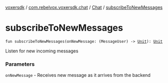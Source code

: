 [voxersdk](../../index.md) / [com.rebelvox.voxersdk.chat](../index.md) / [Chat](index.md) / [subscribeToNewMessages](./subscribe-to-new-messages.md)

# subscribeToNewMessages

`fun subscribeToNewMessages(onNewMessage: (MessageUser) -> `[`Unit`](https://kotlinlang.org/api/latest/jvm/stdlib/kotlin/-unit/index.html)`): `[`Unit`](https://kotlinlang.org/api/latest/jvm/stdlib/kotlin/-unit/index.html)

Listen for new incoming messages

### Parameters

`onNewMessage` - Receives new message as it arrives from the backend